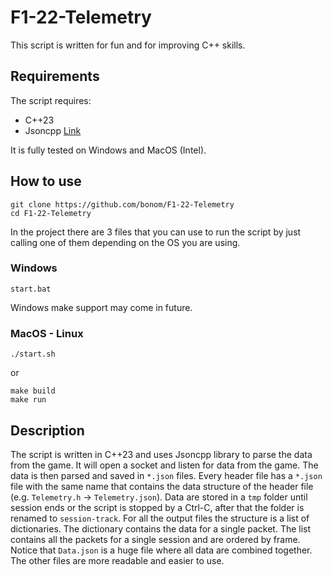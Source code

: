 # F1-22-Telemetry
This script is written for fun and for improving C++ skills.

## Requirements
The script requires:
- C++23
- Jsoncpp [Link](https://github.com/open-source-parsers/jsoncpp)

It is fully tested on Windows and MacOS (Intel).

## How to use
```shell
git clone https://github.com/bonom/F1-22-Telemetry
cd F1-22-Telemetry
```

In the project there are 3 files that you can use to run the script by just calling one of them depending on the OS you are using.

### Windows
```shell
start.bat
```
Windows make support may come in future.

### MacOS - Linux
```shell
./start.sh
```
or
```shell
make build
make run
```

## Description
The script is written in C++23 and uses Jsoncpp library to parse the data from the game. It will open a socket and listen for data from the game. The data is then parsed and saved in `*.json` files. Every header file has a `*.json` file with the same name that contains the data structure of the header file (e.g. `Telemetry.h` -> `Telemetry.json`). Data are stored in a `tmp` folder until session ends or the script is stopped by a Ctrl-C, after that the folder is renamed to `session-track`. For all the output files the structure is a list of dictionaries. The dictionary contains the data for a single packet. The list contains all the packets for a single session and are ordered by frame. Notice that `Data.json` is a huge file where all data are combined together. The other files are more readable and easier to use.